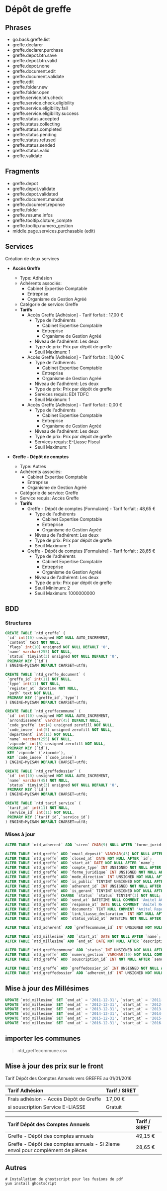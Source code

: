 # Dépôt de greffe

## Phrases
- go.back.greffe.list
- greffe.declarer
- greffe.declarer.purchase
- greffe.depot.btn.save
- greffe.depot.btn.valid
- greffe.depot.none
- greffe.document.edit
- greffe.document.validate
- greffe.edit
- greffe.folder.new
- greffe.folder.open
- greffe.service.btn.check
- greffe.service.check.eligibility
- greffe.service.eligibility.fail
- greffe.service.eligibility.success
- greffe.status.accepted
- greffe.status.collecting
- greffe.status.completed
- greffe.status.pending
- greffe.status.refused
- greffe.status.sended
- greffe.status.valid
- greffe.validate

## Fragments
- greffe.depot
- greffe.depot.validate
- greffe.depot.validated
- greffe.document.mandat
- greffe.document.reponse
- greffe.folder
- greffe.resume.infos
- greffe.tooltip.cloture_compte
- greffe.tooltip.numero_gestion
- middle.page.services.purchasable (edit)

## Services
Création de deux services
- **Accès Greffe**
  - Type: Adhésion
  - Adhérents associés:
    - Cabinet Expertise Comptable
    - Entreprise
    - Organisme de Gestion Agréé
  - Catégorie de service: Greffe
  - **Tarifs**
    - Accès Greffe [Adhésion] - Tarif forfait : 17,00 €
      - Type de l'adhérents
        - Cabinet Expertise Comptable
        - Entreprise
        - Organisme de Gestion Agréé
      - Niveau de l'adhérent: Les deux
      - Type de prix: Prix par dépôt de greffe
      - Seuil Maximum: 1
    - Accès Greffe [Adhésion] - Tarif forfait : 10,00 €
      - Type de l'adhérents
        - Cabinet Expertise Comptable
        - Entreprise
        - Organisme de Gestion Agréé
      - Niveau de l'adhérent: Les deux
      - Type de prix: Prix par dépôt de greffe
      - Services requis: EDI TDFC
      - Seuil Maximum: 1
    - Accès Greffe [Adhésion] - Tarif forfait : 0,00 €
      - Type de l'adhérents
        - Cabinet Expertise Comptable
        - Entreprise
        - Organisme de Gestion Agréé
      - Niveau de l'adhérent: Les deux
      - Type de prix: Prix par dépôt de greffe
      - Services requis: E-Liasse Fiscal
      - Seuil Maximum: 1


- **Greffe - Dépôt de comptes**
  - Type: Autres
  - Adhérents associés:
    - Cabinet Expertise Comptable
    - Entreprise
    - Organisme de Gestion Agréé
  - Catégorie de service: Greffe
  - Service requis: Accès Greffe
  - **Tarifs**
    - Greffe - Dépôt de comptes [Formulaire] - Tarif forfait : 48,65 €
      - Type de l'adhérents
        - Cabinet Expertise Comptable
        - Entreprise
        - Organisme de Gestion Agréé
      - Niveau de l'adhérent: Les deux
      - Type de prix: Prix par dépôt de greffe
      - Seuil Maximum: 1
    - Greffe - Dépôt de comptes [Formulaire] - Tarif forfait : 28,65 €
      - Type de l'adhérents
        - Cabinet Expertise Comptable
        - Entreprise
        - Organisme de Gestion Agréé
      - Niveau de l'adhérent: Les deux
      - Type de prix: Prix par dépôt de greffe
      - Seuil Minimum: 2
      - Seuil Maximum: 1000000000

## BDD

### Structures
```sql
CREATE TABLE `ntd_greffe` (
 `id` int(10) unsigned NOT NULL AUTO_INCREMENT,
 `content` text NOT NULL,
 `flags` int(10) unsigned NOT NULL DEFAULT '0',
 `name` varchar(255) NOT NULL,
 `status` tinyint(3) unsigned NOT NULL DEFAULT '0',
 PRIMARY KEY (`id`)
) ENGINE=MyISAM DEFAULT CHARSET=utf8;
```

```sql
CREATE TABLE `ntd_greffe_document` (
 `greffe_id` int(11) NOT NULL,
 `type` int(11) NOT NULL,
 `register_at` datetime NOT NULL,
 `path` text NOT NULL,
 PRIMARY KEY (`greffe_id`,`type`)
) ENGINE=MyISAM DEFAULT CHARSET=utf8;
```

```sql
CREATE TABLE `ntd_greffecommune` (
 `id` int(10) unsigned NOT NULL AUTO_INCREMENT,
 `arrondissement` varchar(45) DEFAULT NULL,
 `code_greffe` int(4) unsigned zerofill NOT NULL,
 `code_insee` int(5) unsigned zerofill NOT NULL,
 `department` int(11) NOT NULL,
 `name` varchar(255) NOT NULL,
 `zipcode` int(5) unsigned zerofill NOT NULL,
 PRIMARY KEY (`id`),
 KEY `zipcode` (`zipcode`),
 KEY `code_insee` (`code_insee`)
) ENGINE=MyISAM DEFAULT CHARSET=utf8;
```

```sql
CREATE TABLE `ntd_greffedossier` (
 `id` int(10) unsigned NOT NULL AUTO_INCREMENT,
 `name` varchar(45) NOT NULL,
 `status` tinyint(3) unsigned NOT NULL DEFAULT '0',
 PRIMARY KEY (`id`)
) ENGINE=MyISAM DEFAULT CHARSET=utf8;
```

```sql
CREATE TABLE `ntd_tarif_service` (
 `tarif_id` int(11) NOT NULL,
 `service_id` int(11) NOT NULL,
 PRIMARY KEY (`tarif_id`,`service_id`)
) ENGINE=MyISAM DEFAULT CHARSET=utf8;
```


### Mises à jour
```sql
ALTER TABLE `ntd_adherent` ADD `siren` CHAR(9) NULL AFTER `forme_juridique`;

ALTER TABLE `ntd_greffe` ADD `email_deposit` VARCHAR(45) NOT NULL AFTER `content`;
ALTER TABLE `ntd_greffe` ADD `closed_at` DATE NOT NULL AFTER `id`;
ALTER TABLE `ntd_greffe` ADD `start_at` DATE NOT NULL AFTER `name`;
ALTER TABLE `ntd_greffe` ADD `compte_type` INT UNSIGNED NOT NULL AFTER `closed_at`;
ALTER TABLE `ntd_greffe` ADD `forme_juridique` INT UNSIGNED NOT NULL AFTER `flags`;
ALTER TABLE `ntd_greffe` ADD `mode_direction` INT UNSIGNED NOT NULL AFTER `forme_juridique`;
ALTER TABLE `ntd_greffe` ADD `is_public` TINYINT UNSIGNED NOT NULL AFTER `forme_juridique`;
ALTER TABLE `ntd_greffe` ADD `adherent_id` INT UNSIGNED NOT NULL AFTER `status`, ADD INDEX (`adherent_id`) ;
ALTER TABLE `ntd_greffe` ADD `is_gerant` TINYINT UNSIGNED NOT NULL AFTER `forme_juridique`;
ALTER TABLE `ntd_greffe` CHANGE `status` `status` TINYINT(3) NOT NULL;
ALTER TABLE `ntd_greffe` ADD `send_at` DATETIME NULL COMMENT 'Amitel ACK' AFTER `name`;
ALTER TABLE `ntd_greffe` ADD `response_at` DATE NULL COMMENT 'Amitel Reponse' AFTER `name`;
ALTER TABLE `ntd_greffe` ADD `documents` TEXT NULL COMMENT 'Amitel Reponse Documents' AFTER `content`;
ALTER TABLE `ntd_greffe` ADD `link_liasse_declaration` INT NOT NULL AFTER `is_public`;
ALTER TABLE `ntd_greffe` ADD `status_valid_at` DATETIME NOT NULL AFTER `status`;

ALTER TABLE `ntd_adherent` ADD `greffecommune_id` INT UNSIGNED NOT NULL AFTER `adherent_id`, ADD INDEX (`greffecommune_id`) ;

ALTER TABLE `ntd_millesime` ADD `start_at` DATE NOT NULL AFTER `name`;
ALTER TABLE `ntd_millesime` ADD `end_at` DATE NOT NULL AFTER `description`;

ALTER TABLE `ntd_greffecommune` ADD `status` INT UNSIGNED NOT NULL AFTER `name`, ADD INDEX (`status`) ;
ALTER TABLE `ntd_greffe` ADD `numero_gestion` VARCHAR(10) NOT NULL COMMENT 'YYYYLCCCCC' AFTER `name`;
ALTER TABLE `ntd_greffe` ADD `souscription_id` INT NOT NULL AFTER `send_at`, ADD INDEX (`souscription_id`) ;

ALTER TABLE `ntd_greffe` ADD `greffedossier_id` INT UNSIGNED NOT NULL AFTER `forme_juridique`, ADD INDEX (`greffedossier_id`) ;
ALTER TABLE `ntd_greffedossier` ADD `adherent_id` INT UNSIGNED NOT NULL AFTER `id`, ADD INDEX (`adherent_id`) ;
```


## Mise à jour des Millésimes
```sql
UPDATE `ntd_millesime` SET `end_at` = '2011-12-31', `start_at` = '2011-01-01' WHERE `ntd_millesime`.`id` = 6;
UPDATE `ntd_millesime` SET `end_at` = '2012-12-31', `start_at` = '2012-01-01' WHERE `ntd_millesime`.`id` = 7;
UPDATE `ntd_millesime` SET `end_at` = '2013-12-31', `start_at` = '2013-01-01' WHERE `ntd_millesime`.`id` = 1;
UPDATE `ntd_millesime` SET `end_at` = '2014-12-31', `start_at` = '2014-01-01' WHERE `ntd_millesime`.`id` = 5;
UPDATE `ntd_millesime` SET `end_at` = '2015-12-31', `start_at` = '2015-01-01' WHERE `ntd_millesime`.`id` = 8;
UPDATE `ntd_millesime` SET `end_at` = '2016-12-31', `start_at` = '2016-01-01' WHERE `ntd_millesime`.`id` = 9;
```

## importer les communes
> ntd_greffecommune.csv

## Mise à jour des prix sur le front

Tarif  Dépôt des Comptes Annuels vers GREFFE au 01/01/2016 					

| Tarif Adhésion                         | Tarif / SIRET  |
| :-------------                         | :------------- |
| Frais adhésion - Accès Dépôt de Greffe | 17,00 €        |
|	si souscription Service E-LIASSE       | Gratuit        |

|	Tarif Dépôt des Comptes Annuels        | Tarif / SIRET  |
| :-------------                         | :------------- |
| Greffe - Dépôt des comptes annuels     | 49,15 €        |
| Greffe - Dépôt des comptes annuels - Si 2ieme envoi pour complément de pièces | 28,65 € |



## Autres
```shell
# Installation de ghostscript pour les fusions de pdf
yum install ghostscript
```
